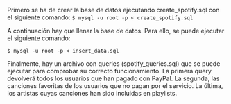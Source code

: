 Primero se ha de crear la base de datos ejecutando create_spotify.sql con el siguiente comando:
`$ mysql -u root -p < create_spotify.sql`

A continuación hay que llenar la base de datos. Para ello, se puede ejecutar el siguiente comando:

`$ mysql -u root -p < insert_data.sql`

Finalmente, hay un archivo con queries (spotify_queries.sql) que se puede ejecutar para comprobar su correcto funcionamiento. La primera query devolverá todos los usuarios que han pagado con PayPal. La segunda, las canciones favoritas de los usuarios que no pagan por el servicio. La última, los artistas cuyas canciones han sido incluidas en playlists.